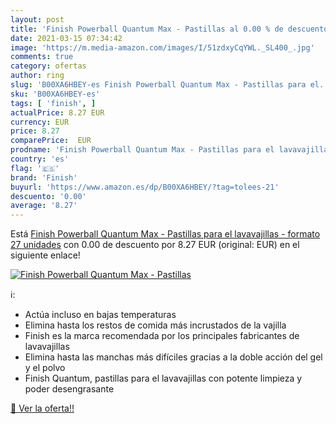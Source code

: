 ```yaml
---
layout: post
title: 'Finish Powerball Quantum Max - Pastillas al 0.00 % de descuento'
date: 2021-03-15 07:34:42
image: 'https://m.media-amazon.com/images/I/51zdxyCqYWL._SL400_.jpg'
comments: true
category: ofertas
author: ring
slug: 'B00XA6HBEY-es Finish Powerball Quantum Max - Pastillas para el...'
sku: 'B00XA6HBEY-es'
tags: [ 'finish', ]
actualPrice: 8.27 EUR
currency: EUR
price: 8.27
comparePrice:  EUR
prodname: 'Finish Powerball Quantum Max - Pastillas para el lavavajillas - formato 27 unidades'
country: 'es'
flag: '🇪🇸'
brand: 'Finish'
buyurl: 'https://www.amazon.es/dp/B00XA6HBEY/?tag=tolees-21'
descuento: '0.00'
average: '8.27'
---
```


Está [Finish Powerball Quantum Max - Pastillas para el lavavajillas - formato 27 unidades](https://www.amazon.es/dp/B00XA6HBEY/?tag=tolees-21) con 0.00 de descuento por 8.27 EUR (original:  EUR) en el siguiente enlace!

[![Finish Powerball Quantum Max - Pastillas](https://m.media-amazon.com/images/I/51zdxyCqYWL._SL400_.jpg)](https://www.amazon.es/dp/B00XA6HBEY/?tag=tolees-21)

ℹ️:

- Actúa incluso en bajas temperaturas
- Elimina hasta los restos de comida más incrustados de la vajilla
- Finish es la marca recomendada por los principales fabricantes de lavavajillas
- Elimina hasta las manchas más difíciles gracias a la doble acción del gel y el polvo
- Finish Quantum, pastillas para el lavavajillas con potente limpieza y poder desengrasante

[🛒 Ver la oferta!!](https://www.amazon.es/dp/B00XA6HBEY/?tag=tolees-21)
